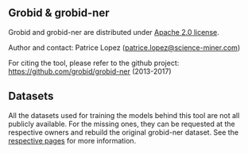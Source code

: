 
## Grobid & grobid-ner

Grobid and grobid-ner are distributed under [Apache 2.0 license](http://www.apache.org/licenses/LICENSE-2.0).

Author and contact: Patrice Lopez (<patrice.lopez@science-miner.com>)

For citing the tool, please refer to the github project: <https://github.com/grobid/grobid-ner> (2013-2017)

## Datasets

All the datasets used for training the models behind this tool are not all publicly available.
For the missing ones, they can be requested at the respective owners and rebuild the original grobid-ner dataset.
See the [respective pages](training-ner-model.md) for more information.
